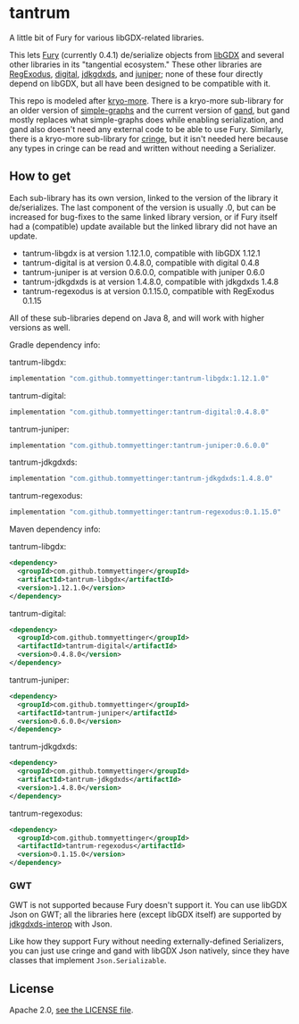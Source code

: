 # tantrum

A little bit of Fury for various libGDX-related libraries.

This lets [Fury](https://fury.apache.org) (currently 0.4.1) de/serialize objects from [libGDX](https://libgdx.com) and several
other libraries in its "tangential ecosystem." These other libraries are
[RegExodus](https://github.com/tommyettinger/RegExodus), [digital](https://github.com/tommyettinger/digital),
[jdkgdxds](https://github.com/tommyettinger/jdkgdxds), and [juniper](https://github.com/tommyettinger/juniper); none of these four directly depend on libGDX, but all have been
designed to be compatible with it.

This repo is modeled after [kryo-more](https://github.com/tommyettinger/kryo-more). There is a kryo-more sub-library
for an older version of [simple-graphs](https://github.com/earlygrey/simple-graphs) and the current version of
[gand](https://github.com/tommyettinger/gand), but gand mostly replaces what simple-graphs does while enabling
serialization, and gand also doesn't need any external code to be able to use Fury.
Similarly, there is a kryo-more sub-library for [cringe](https://github.com/tommyettinger/cringe), but it isn't
needed here because any types in cringe can be read and written without needing a Serializer.

## How to get

Each sub-library has its own version, linked to the version of the library it de/serializes.
The last component of the version is usually .0, but can be increased for bug-fixes to the same linked library version,
or if Fury itself had a (compatible) update available but the linked library did not have an update.

  - tantrum-libgdx is at version 1.12.1.0, compatible with libGDX 1.12.1
  - tantrum-digital is at version 0.4.8.0, compatible with digital 0.4.8
  - tantrum-juniper is at version 0.6.0.0, compatible with juniper 0.6.0
  - tantrum-jdkgdxds is at version 1.4.8.0, compatible with jdkgdxds 1.4.8
  - tantrum-regexodus is at version 0.1.15.0, compatible with RegExodus 0.1.15

All of these sub-libraries depend on Java 8, and will work with higher versions as well.

Gradle dependency info:

tantrum-libgdx:

```gradle
implementation "com.github.tommyettinger:tantrum-libgdx:1.12.1.0"
```

tantrum-digital:

```gradle
implementation "com.github.tommyettinger:tantrum-digital:0.4.8.0"
```

tantrum-juniper:

```gradle
implementation "com.github.tommyettinger:tantrum-juniper:0.6.0.0"
```

tantrum-jdkgdxds:

```gradle
implementation "com.github.tommyettinger:tantrum-jdkgdxds:1.4.8.0"
```

tantrum-regexodus:

```gradle
implementation "com.github.tommyettinger:tantrum-regexodus:0.1.15.0"
```

Maven dependency info:

tantrum-libgdx:

```xml
<dependency>
  <groupId>com.github.tommyettinger</groupId>
  <artifactId>tantrum-libgdx</artifactId>
  <version>1.12.1.0</version>
</dependency>
```

tantrum-digital:

```xml
<dependency>
  <groupId>com.github.tommyettinger</groupId>
  <artifactId>tantrum-digital</artifactId>
  <version>0.4.8.0</version>
</dependency>
```

tantrum-juniper:

```xml
<dependency>
  <groupId>com.github.tommyettinger</groupId>
  <artifactId>tantrum-juniper</artifactId>
  <version>0.6.0.0</version>
</dependency>
```

tantrum-jdkgdxds:

```xml
<dependency>
  <groupId>com.github.tommyettinger</groupId>
  <artifactId>tantrum-jdkgdxds</artifactId>
  <version>1.4.8.0</version>
</dependency>
```

tantrum-regexodus:

```xml
<dependency>
  <groupId>com.github.tommyettinger</groupId>
  <artifactId>tantrum-regexodus</artifactId>
  <version>0.1.15.0</version>
</dependency>
```

### GWT

GWT is not supported because Fury doesn't support it. You can use libGDX Json on GWT;
all the libraries here (except libGDX itself) are supported by [jdkgdxds-interop](https://github.com/tommyettinger/jdkgdxds_interop) with Json.

Like how they support Fury without needing externally-defined Serializers, you can just use cringe
and gand with libGDX Json natively, since they have classes that implement `Json.Serializable`.

## License

Apache 2.0, [see the LICENSE file](LICENSE).